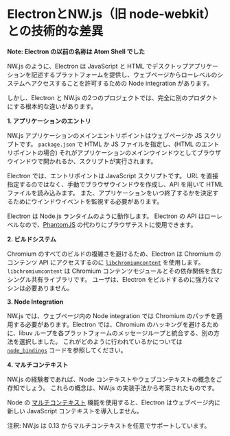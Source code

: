 # ElectronとNW.js（旧 node-webkit）との技術的な差異

__Note: Electron の以前の名称は Atom Shell でした__

NW.js のように、Electron は JavaScript と HTML でデスクトップアプリケーションを記述するプラットフォームを提供し、ウェブページからローレベルのシステムへアクセスすることを許可するための Node integration があります。

しかし、Electron と NW.js の2つのプロジェクトでは、完全に別のプロダクトにする根本的な違いがあります。

__1. アプリケーションのエントリ__

NW.js アプリケーションのメインエントリポイントはウェブページか JS スクリプトです。 `package.json` で HTML か JS ファイルを指定し、(HTML のエントリポイントの場合) それがアプリケーションのメインウインドウとしてブラウザウインドウで開かれるか、スクリプトが実行されます。

Electron では、エントリポイントは JavaScript スクリプトです。 URL を直接指定するのではなく、手動でブラウザウインドウを作成し、API を用いて HTML ファイルを読み込みます。 また、アプリケーションをいつ終了するかを決定するためにウインドウイベントを監視する必要があります。

Electron は Node.js ランタイムのように動作します。 Electron の API はローレベルなので、[PhantomJS](http://phantomjs.org/) の代わりにブラウザテストに使用できます。

__2. ビルドシステム__

Chromium のすべてのビルドの複雑さを避けるため、Electron は Chromium のコンテンツ API にアクセスするのに [`libchromiumcontent`](https://github.com/electron/libchromiumcontent) を使用します。 `libchromiumcontent` は Chromium コンテンツモジュールとその依存関係を含むシングル共有ライブラリです。 ユーザは、Electron をビルドするのに強力なマシンは必要ありません。

__3. Node Integration__

NW.js では、ウェブページ内の Node integration では Chromium のパッチを適用する必要があります。Electron では、Chromium のハッキングを避けるために、libuv ループを各プラットフォームのメッセージループと統合する、別の方法を選択しました。 これがどのように行われているかについては [`node_bindings`][node-bindings] コードを参照してください。

__4. マルチコンテキスト__

NW.js の経験者であれば、Node コンテキストやウェブコンテキストの概念をご存知でしょう。 これらの概念は、NW.js の実装手法から考案されたものです。

Node の [マルチコンテキスト](https://github.com/nodejs/node-v0.x-archive/commit/756b622) 機能を使用すると、Electron はウェブページ内に新しい JavaScript コンテキストを導入しません。

注釈: NW.js は 0.13 からマルチコンテキストを任意でサポートしています。

[node-bindings]: https://github.com/electron/electron/tree/master/atom/common
